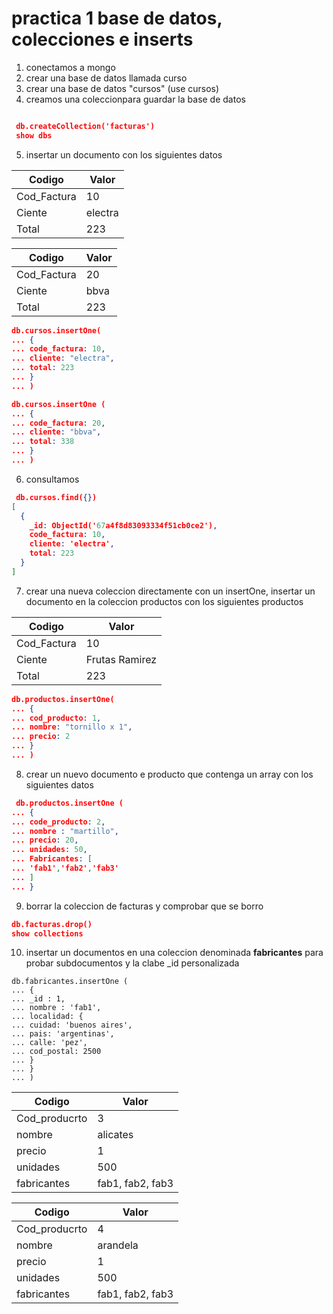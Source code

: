 # practica 1 base de datos, colecciones e inserts

1. conectamos a mongo 
2. crear una base de datos llamada curso 
3. crear una base de datos "cursos" (use cursos) 
4. creamos una coleccionpara guardar la base de datos
``` json 

 db.createCollection('facturas')  
 show dbs

 ```
 5. insertar un documento con los siguientes datos 

| Codigo   | Valor   |
|-------------|-------------|
| Cod_Factura | 10 |
| Ciente | electra |
| Total | 223 |

| Codigo   | Valor   |
|-------------|-------------|
| Cod_Factura | 20 |
| Ciente | bbva |
| Total | 223 |

 ```json 
 db.cursos.insertOne(
... {
... code_factura: 10,
... cliente: "electra",
... total: 223
... }
... )

db.cursos.insertOne (
... {
... code_factura: 20,
... cliente: "bbva",
... total: 338
... }
... )
``` 
6. consultamos 
```json 
 db.cursos.find({})
[
  {
    _id: ObjectId('67a4f8d83093334f51cb0ce2'),
    code_factura: 10,
    cliente: 'electra',
    total: 223
  }
]
```
7. crear una nueva coleccion directamente con un insertOne, insertar un documento en la coleccion productos con los siguientes productos 

| Codigo   | Valor   |
|-------------|-------------|
| Cod_Factura | 10 |
| Ciente | Frutas Ramirez |
| Total | 223 |

``` json 
db.productos.insertOne(
... {
... cod_producto: 1,
... nombre: "tornillo x 1",
... precio: 2
... }
... )

```

8. crear un nuevo documento e producto que contenga un array con los siguientes datos 
``` json 
 db.productos.insertOne (
... {
... code_producto: 2,
... nombre : "martillo",
... precio: 20,
... unidades: 50,
... Fabricantes: [
... 'fab1','fab2','fab3'
... ]
... }
``` 
9. borrar la coleccion de facturas y comprobar que se borro
``` json 
db.facturas.drop()
show collections
```
10. insertar un documentos en una coleccion denominada **fabricantes** 
para probar subdocumentos y la clabe _id personalizada 
```
db.fabricantes.insertOne (
... {
... _id : 1,
... nombre : 'fab1',
... localidad: {
... cuidad: 'buenos aires',
... pais: 'argentinas',
... calle: 'pez',
... cod_postal: 2500
... }
... }
... )
```

| Codigo   | Valor   |
|-------------|-------------|
| Cod_producrto | 3 |
| nombre | alicates  |
| precio | 1 |
| unidades | 500 |
| fabricantes | fab1, fab2, fab3  |

| Codigo   | Valor   |
|-------------|-------------|
| Cod_producrto | 4 |
| nombre | arandela   |
| precio | 1 |
| unidades | 500 |
| fabricantes | fab1, fab2, fab3  |

